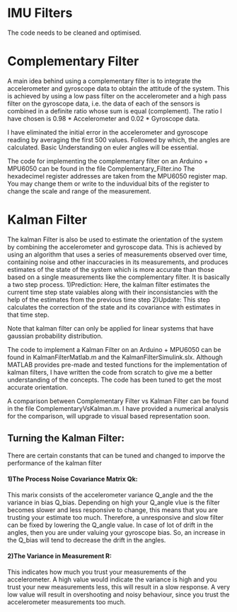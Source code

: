 # IMU Filters
The code needs to be cleaned and optimised. 

# Complementary Filter
A main idea behind using a complementary filter is to integrate the accelerometer and gyroscope data to obtain the attitude of the system. This is achieved by using a low pass filter on the accelerometer and a high pass filter on the gyroscope data, i.e. the data of each of the sensors is combined in a definite ratio whose sum is equal (complement). The ratio I have chosen is 0.98 * Accelerometer and 0.02 * Gyroscope data.  

I have eliminated the initial error in the accelerometer and gyroscope reading by averaging the first 500 values. Followed by which, the angles are calculated.
Basic Understanding on euler angles will be essential. 

The code for implementing the complementary filter on an Arduino + MPU6050 can be found in the file Complementary_Filter.ino 
The  hexadecimel register addresses are taken from the MPU6050 register map. You may change them or write to the induvidual bits of the register to change the scale and range of the measurement. 

# Kalman Filter
The kalman Filter is also be used to estimate the orientation of the system by combining the accelerometer and gyroscope data. This is achieved by using an algorithm that uses a series of measurements observed over time, containing noise and other inaccuracies in its measurements, and  produces estimates of the state of the system which is more accurate than those based on a single measurements like the complementary filter. It is basically a two step process. 
1)Prediction: Here, the kalman filter estimates the current time step state vaiables along with their inconsistancies with the help of the estimates from the previous time step
2)Update: This step calculates the correction of the state and its covariance with estimates in that time step.

Note that kalman filter can only be applied for linear systems that have gaussian probability distribution.

The code to implement a Kalman Filter on an Arduino + MPU6050 can be found in KalmanFilterMatlab.m and the KalmanFilterSimulink.slx. Although MATLAB provides pre-made and tested functions for the implementation of kalman filters, I have written the code from scratch to give me a better understanding of the concepts. The code has been tuned to get the most accurate orientation.

A comparison between Complementary Filter vs Kalman Filter can be found in the file ComplementaryVsKalman.m. I have provided a numerical analysis for the comparison, will upgrade to visual based representation soon.

## Turning the Kalman Filter:

There are certain constants that can be tuned and changed to imporve the performance of the kalman filter 

#### 1)The Process Noise Covariance Matrix Qk: 
This marix consists of the accelerometer variance Q_angle and the the variance in bias Q_bias. Depending on high your Q_angle vlue is the filter becomes slower and less responsive to change, this means that you are trusting your estimate too much. Therefore, a unresponsive and slow filter can be fixed by lowering the Q_angle value. In case of lot of drift in the angles, then you are under valuing your gyroscope bias. So, an increase in the Q_bias will tend to decrease the drift in the angles.

#### 2)The Variance in Measurement R: 
This indicates how much you trust your measurements of the accelerometer. A high value would indicate the variance is high and you trust your new measurements less, this will result in a slow response. A very low value will result in overshooting and noisy behaviour, since you trust the accelerometer measurements too much.

   
